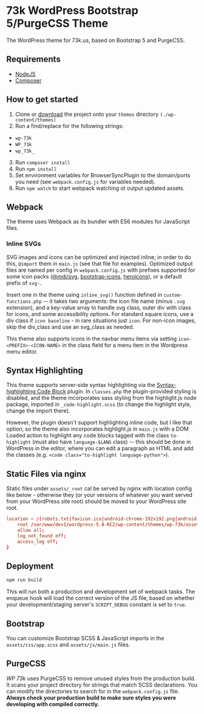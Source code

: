 # 73k WordPress Bootstrap 5/PurgeCSS Theme
The WordPress theme for 73k.us, based on Bootstrap 5 and PurgeCSS.

## Requirements
- [NodeJS](https://nodejs.org)
- [Composer](https://getcomposer.org)

## How to get started
1. Clone or [download](https://github.com/apiontek/wp-73k/archive/refs/heads/master.zip "Download the WP 73k Zip") the project onto your `themes` directory `(./wp-content/themes)`
2. Run a find/replace for the following strings:
- `wp-73k`
- `WP_73k`
- `wp_73k_`
3. Run `composer install`
4. Run `npm install` 
5. Set environment variables for BrowserSyncPlugin to the domain/ports you need (see `webpack.config.js` for variables needed).
6. Run `npm watch` to start webpack watching ot output updated assets.

## Webpack
The theme uses Webpack as its bundler with ES6 modules for JavaScript files.

### Inline SVGs

SVG images and icons can be optimized and injected inline; in order to do this, `@import` them in `main.js` (see that file for examples). Optimized output files are named per config in `webpack.config.js` with prefixes supported for some icon packs ([@mdi/svg](https://www.npmjs.com/package/@mdi/svg), [bootstrap-icons](https://www.npmjs.com/package/bootstrap-icons), [heroicons](https://www.npmjs.com/package/heroicons)), or a default prefix of `svg-`.

Insert one in the theme using `inline_svg()` function defined in `custom-functions.php` -- it takes two arguments: the icon file name (minus `.svg` extension), and a key-value array to handle svg class, outer div with class for icons, and some accessibility options. For standard square icons, use a div class if `icon baseline` - in rare situations just `icon`. For non-icon images, skip the div_class and use an svg_class as needed.

This theme also supports icons in the navbar menu items via setting `icon-<PREFIX>-<ICON-NAME>` in the class field for a menu item in the Wordpress menu editor.

## Syntax Highlighting

This theme supports server-side syntax highlighting via the [Syntax-highlighting Code Block](https://wordpress.org/plugins/syntax-highlighting-code-block/) plugin. In `classes.php` the plugin-provided styling is disabled, and the theme incorporates sass styling from the highlight.js node package, imported in `_code-highlight.scss` (to change the highlight style, change the import there).

However, the plugin doesn't support highlighting inline code, but I like that option, so the theme also incorporates highlight.js in `main.js` with a DOM Loaded action to highlight any code blocks tagged with the class `to-highlight` (must also have `language-$LANG` class) -- this should be done in WordPress in the editor, where you can edit a paragraph as HTML and add the classes (e.g. `<code class="to-highlight language-python">`).

## Static Files via nginx

Static files under `assets/_root` cal be served by nginx with location config like below - otherwise they (or your versions of whatever you want served from your WordPress site root) should be moved to your WordPress site root.

```conf
location ~ /(robots.txt|favicon.ico|android-chrome-192x192.png|android-chrome-512x512.png|browserconfig.xml|mstile-150x150.png) {
    root /var/www/dev1/wordpress-5.8-RC2/wp-content/themes/wp-73k/assets/_root/;
    allow all;
    log_not_found off;
    access_log off;
}
```

## Deployment 

```bash
npm run build
```
This will run both a production and development set of webpack tasks. The enqueue hook will load the correct version of the JS file, based on whether your development/staging server's `SCRIPT_DEBUG` constant is set to `true`.

## Bootstrap

You can customize Bootstrap SCSS & JavaScript imports in the `assets/css/app.scss` and `assets/js/main.js` files.

## PurgeCSS

*WP 73k* uses PurgeCSS to remove unused styles from the production build. It scans your project directory for strings that match SCSS declarations. You can modify the directories to search for in the `webpack.config.js` file. **Always check your production build to make sure styles you were developing with compiled correctly.**
